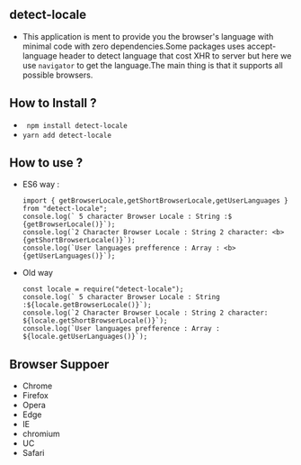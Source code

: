 ## detect-locale
- This application is ment to provide you the browser's language with minimal code with zero dependencies.Some packages uses accept-language header to detect language that cost XHR to server but here we use `navigator` to get the language.The main thing is that it supports all possible browsers.

## How to Install ?
- ``` npm install detect-locale```
- ``` yarn add detect-locale ```

## How to use ?
- ES6 way :
    ```
    import { getBrowserLocale,getShortBrowserLocale,getUserLanguages } from "detect-locale";
    console.log(` 5 character Browser Locale : String :$ {getBrowserLocale()}`);
    console.log(`2 Character Browser Locale : String 2 character: <b>{getShortBrowserLocale()}`);
    console.log(`User languages prefference : Array : <b>{getUserLanguages()}`);
    ```
- Old way
    ```
    const locale = require("detect-locale");
    console.log(` 5 character Browser Locale : String :${locale.getBrowserLocale()}`);
    console.log(`2 Character Browser Locale : String 2 character: ${locale.getShortBrowserLocale()}`);
    console.log(`User languages prefference : Array : ${locale.getUserLanguages()}`);
    ```

## Browser Suppoer
- Chrome
- Firefox
- Opera
- Edge
- IE
- chromium
- UC
- Safari
